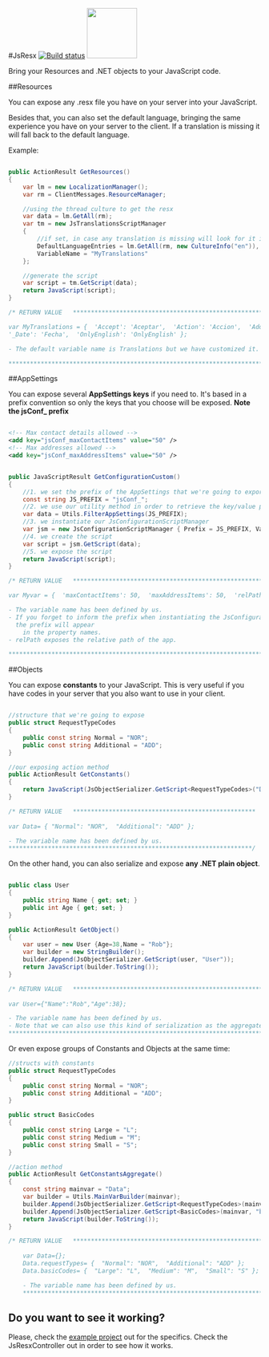 #JsResx [![Build status](https://ci.appveyor.com/api/projects/status/6r8dt1529l8dpr7u?svg=true)](https://ci.appveyor.com/project/codecoding/jsresx) <a href="http://jsresx.scm.azurewebsites.net"><img src="http://azuredeploy.net/deploybutton.png" width="100"   /></a>



Bring your Resources and .NET objects to your JavaScript code.

##Resources

You can expose any .resx file you have on your server into your JavaScript.

Besides that, you can also set the default language, bringing the same experience you have on your server to the client. If a translation is missing it will fall back to the default language.

Example:

``` csharp

public ActionResult GetResources()
{
    var lm = new LocalizationManager();
    var rm = ClientMessages.ResourceManager;

    //using the thread culture to get the resx
    var data = lm.GetAll(rm); 
    var tm = new JsTranslationsScriptManager
    {
        //if set, in case any translation is missing will look for it in English.
        DefaultLanguageEntries = lm.GetAll(rm, new CultureInfo("en")), 
        VariableName = "MyTranslations" 
    };

    //generate the script
    var script = tm.GetScript(data);
    return JavaScript(script);
}

/* RETURN VALUE   ************************************************************************************

var MyTranslations = {  'Accept': 'Aceptar',  'Action': 'Accion',  'Add': 'Adicional',  'Yes': 'Si',
'_Date': 'Fecha',  'OnlyEnglish': 'OnlyEnglish' };

- The default variable name is Translations but we have customized it.

*****************************************************************************************************/

```

##AppSettings

You can expose several **AppSettings keys** if you need to. It's based in a prefix convention so only the keys that you choose will be exposed. **Note the jsConf_ prefix**

``` xml

<!-- Max contact details allowed -->
<add key="jsConf_maxContactItems" value="50" />
<!-- Max addresses allowed -->
<add key="jsConf_maxAddressItems" value="50" />

```

``` csharp

public JavaScriptResult GetConfigurationCustom()
{
    //1. we set the prefix of the AppSettings that we're going to export.
    const string JS_PREFIX = "jsConf_";
    //2. we use our utility method in order to retrieve the key/value pairs.
    var data = Utils.FilterAppSettings(JS_PREFIX);
    //3. we instantiate our JsConfigurationScriptManager
    var jsm = new JsConfigurationScriptManager { Prefix = JS_PREFIX, VariableName = "MyVar", ExposeRelativePath = true};
    //4. we create the script
    var script = jsm.GetScript(data);
    //5. we expose the script
    return JavaScript(script);
}

/* RETURN VALUE   ****************************************************************************

var Myvar = {  'maxContactItems': 50,  'maxAddressItems': 50,  'relPath':'/' };

- The variable name has been defined by us.
- If you forget to inform the prefix when instantiating the JsConfigurationScriptManager, 
  the prefix will appear
    in the property names.
- relPath exposes the relative path of the app.

*********************************************************************************************/

```

##Objects

You can expose **constants** to your JavaScript. This is very useful if you have codes in your server that you also want to use in your client.

``` csharp

//structure that we're going to expose
public struct RequestTypeCodes
{
    public const string Normal = "NOR";
    public const string Additional = "ADD";
}

//our exposing action method
public ActionResult GetConstants()
{ 
    return JavaScript(JsObjectSerializer.GetScript<RequestTypeCodes>("Data")); 
} 

/* RETURN VALUE   ***************************************************
            
var Data= { "Normal": "NOR",  "Additional": "ADD" };

- The variable name has been defined by us.
********************************************************************/
```
    
On the other hand, you can also serialize and expose **any .NET plain object**.

``` csharp

public class User
{
    public string Name { get; set; }
    public int Age { get; set; }
}

public ActionResult GetObject()
{
    var user = new User {Age=38,Name = "Rob"};
    var builder = new StringBuilder();
    builder.Append(JsObjectSerializer.GetScript(user, "User"));
    return JavaScript(builder.ToString());
}

/* RETURN VALUE   ****************************************************************
    
var User={"Name":"Rob","Age":38};  

- The variable name has been defined by us.
- Note that we can also use this kind of serialization as the aggregate example
**********************************************************************************/

```

Or even expose groups of Constants and Objects at the same time:

``` csharp
//structs with constants
public struct RequestTypeCodes
{
    public const string Normal = "NOR";
    public const string Additional = "ADD";
}

public struct BasicCodes
{
    public const string Large = "L";
    public const string Medium = "M";
    public const string Small = "S";
}

//action method
public ActionResult GetConstantsAggregate()
{
    const string mainvar = "Data";
    var builder = Utils.MainVarBuilder(mainvar);
    builder.Append(JsObjectSerializer.GetScript<RequestTypeCodes>(mainvar, "requestTypes"));
    builder.Append(JsObjectSerializer.GetScript<BasicCodes>(mainvar, "basicCodes"));
    return JavaScript(builder.ToString());
}

/* RETURN VALUE   ***********************************************************
    
    var Data={}; 
    Data.requestTypes= {  "Normal": "NOR",  "Additional": "ADD" }; 
    Data.basicCodes= {  "Large": "L",  "Medium": "M",  "Small": "S" }; 

    - The variable name has been defined by us.
    *************************************************************************/

```

## Do you want to see it working?

Please, check the [example project](http://jsresx.scm.azurewebsites.net) out for the specifics. Check the JsResxController out in order to see how it works. 
